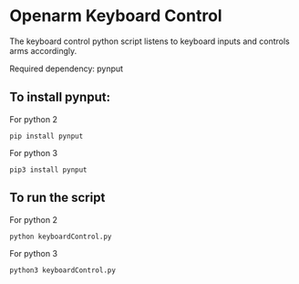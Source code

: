 # Openarm Keyboard Control
The keyboard control python script listens to keyboard inputs and controls arms accordingly.

Required dependency: pynput  

## To install pynput:  
For python 2
```
pip install pynput
```

For python 3
```
pip3 install pynput
```

## To run the script
For python 2
```
python keyboardControl.py
```

For python 3
```
python3 keyboardControl.py
```
